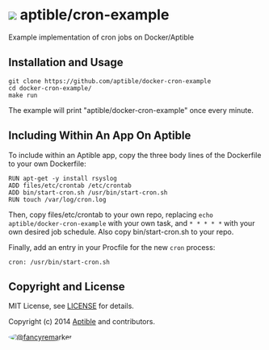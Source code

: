 # ![](https://gravatar.com/avatar/11d3bc4c3163e3d238d558d5c9d98efe?s=64) aptible/cron-example

Example implementation of cron jobs on Docker/Aptible

## Installation and Usage

    git clone https://github.com/aptible/docker-cron-example
    cd docker-cron-example/
    make run

The example will print "aptible/docker-cron-example" once every minute.

## Including Within An App On Aptible

To include within an Aptible app, copy the three body lines of the Dockerfile to your own Dockerfile:

    RUN apt-get -y install rsyslog
    ADD files/etc/crontab /etc/crontab
    ADD bin/start-cron.sh /usr/bin/start-cron.sh
    RUN touch /var/log/cron.log

Then, copy files/etc/crontab to your own repo, replacing `echo aptible/docker-cron-example` with your own task, and `* * * * *` with your own desired job schedule. Also copy bin/start-cron.sh to your repo.

Finally, add an entry in your Procfile for the new `cron` process:

    cron: /usr/bin/start-cron.sh

## Copyright and License

MIT License, see [LICENSE](LICENSE.md) for details.

Copyright (c) 2014 [Aptible](https://www.aptible.com) and contributors.

[<img src="https://s.gravatar.com/avatar/f7790b867ae619ae0496460aa28c5861?s=60" style="border-radius: 50%;" alt="@fancyremarker" />](https://github.com/fancyremarker)
